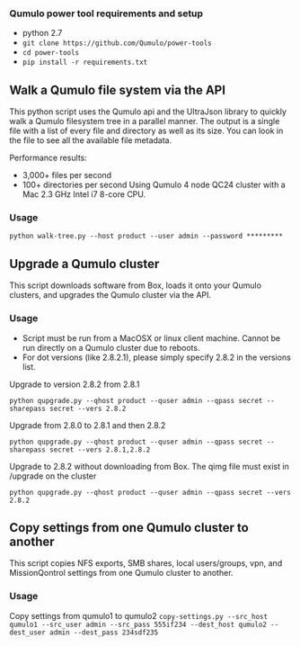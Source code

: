 ### Qumulo power tool requirements and setup
* python 2.7
* `git clone https://github.com/Qumulo/power-tools`
* `cd power-tools`
* `pip install -r requirements.txt`


## Walk a Qumulo file system via the API

This python script uses the Qumulo api and the UltraJson library to quickly walk a Qumulo filesystem tree in a parallel manner. The output is a single file with a list of every file and directory as well as its size. You can look in the file to see all the available file metadata.

Performance results: 
* 3,000+ files per second
* 100+ directories per second
Using Qumulo 4 node QC24 cluster with a Mac 2.3 GHz Intel i7 8-core CPU.

### Usage
`python walk-tree.py --host product --user admin --password *********`


## Upgrade a Qumulo cluster

This script downloads software from Box, loads it onto your Qumulo clusters, and upgrades the Qumulo cluster via the API.

### Usage
* Script must be run from a MacOSX or linux client machine. Cannot be run directly on a Qumulo cluster due to reboots.
* For dot versions (like 2.8.2.1), please simply specify 2.8.2 in the versions list.

Upgrade to version 2.8.2 from 2.8.1

`python qupgrade.py --qhost product --quser admin --qpass secret --sharepass secret --vers 2.8.2`

Upgrade from 2.8.0 to 2.8.1 and then 2.8.2

`python qupgrade.py --qhost product --quser admin --qpass secret --sharepass secret --vers 2.8.1,2.8.2`

Upgrade to 2.8.2 without downloading from Box. The qimg file must exist in /upgrade on the cluster

`python qupgrade.py --qhost product --quser admin --qpass secret --vers 2.8.2`


## Copy settings from one Qumulo cluster to another

This script copies NFS exports, SMB shares, local users/groups, vpn, and MissionQontrol settings from one Qumulo cluster to another.

### Usage

Copy settings from qumulo1 to qumulo2
`copy-settings.py --src_host qumulo1 --src_user admin --src_pass 555if234 --dest_host qumulo2 --dest_user admin --dest_pass 234sdf235`

